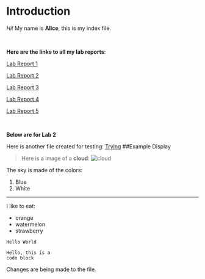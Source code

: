 # Introduction
*Hi!* My name is **Alice**, this is my index file.

<br/>

**Here are the links to all my lab reports**:

[Lab Report 1](https://alicefeather.github.io/cse15l-lab-reports/lab-report-1-week-2.html)

[Lab Report 2](https://alicefeather.github.io/cse15l-lab-reports/lab-report-1-week-4.html)

[Lab Report 3](https://alicefeather.github.io/cse15l-lab-reports/lab-report-3-week-6.html)

[Lab Report 4](https://alicefeather.github.io/cse15l-lab-reports/lab-report-4-week-8.html)

[Lab Report 5](https://alicefeather.github.io/cse15l-lab-reports/lab-report-5-week-10.html)

<br/>

**Below are for Lab 2**

Here is another file created for testing: [Trying](https://alicefeather.github.io/cse15l-lab-reports/tryHTML.html)
##Example Display
> Here is a image of a **cloud**:
![cloud](https://user-images.githubusercontent.com/103291674/162546960-4fc3c00d-1176-4de9-92c6-2ebed03a85eb.jpg)

The sky is made of the colors:
1. Blue
2. White
---
I like to eat:
- orange
- watermelon
- strawberry

`Hello World`

```
Hello, this is a 
code block
```
Changes are being made to the file.



